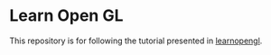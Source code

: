 # Learn Open GL

This repository is for following the tutorial presented in [learnopengl](https://learnopengl.com/).
